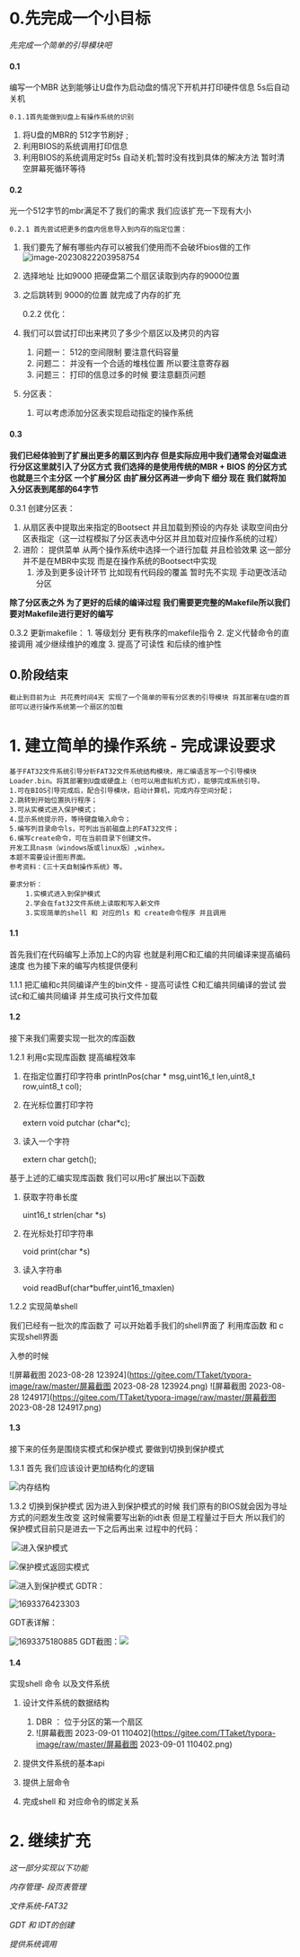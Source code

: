 # 0.先完成一个小目标

*先完成一个简单的引导模块吧*

#### 0.1

 编写一个MBR 达到能够让U盘作为启动盘的情况下开机并打印硬件信息 5s后自动关机

    0.1.1首先能做到U盘上有操作系统的识别

1. 将U盘的MBR的 512字节刷好 ;
2. 利用BIOS的系统调用打印信息
3. 利用BIOS的系统调用定时5s 自动关机;暂时没有找到具体的解决方法 暂时清空屏幕死循环等待

#### 0.2

光一个512字节的mbr满足不了我们的需求 我们应该扩充一下现有大小

    0.2.1 首先尝试把更多的盘内信息导入到内存的指定位置：

1. 我们要先了解有哪些内存可以被我们使用而不会破坏bios做的工作![image-20230822203958754](https://gitee.com/TTaket/typora-image/raw/master/image-20230822203958754.png)
2. 选择地址 比如9000 把硬盘第二个扇区读取到内存的9000位置
3. 之后跳转到 9000的位置 就完成了内存的扩充

   0.2.2 优化：
4. 我们可以尝试打印出来拷贝了多少个扇区以及拷贝的内容

   1. 问题一： 512的空间限制 要注意代码容量
   2. 问题二： 并没有一个合适的堆栈位置 所以要注意寄存器
   3. 问题三： 打印的信息过多的时候 要注意翻页问题
5. 分区表：

   1. 可以考虑添加分区表实现启动指定的操作系统

#### 0.3

**我们已经体验到了扩展出更多的扇区到内存 但是实际应用中我们通常会对磁盘进行分区这里就引入了分区方式 我们选择的是使用传统的MBR + BIOS 的分区方式 也就是三个主分区 一个扩展分区 由扩展分区再进一步向下 细分 现在 我们就将加入分区表到尾部的64字节**

0.3.1 创建分区表：

1. 从扇区表中提取出来指定的Bootsect 并且加载到预设的内存处 读取空间由分区表指定（这一过程模拟了分区表选中分区并且加载对应操作系统的过程）
2. 进阶： 提供菜单 从两个操作系统中选择一个进行加载 并且检验效果
   这一部分并不是在MBR中实现 而是在操作系统的Bootsect中实现
   1. 涉及到更多设计环节 比如现有代码段的覆盖 暂时先不实现
      手动更改活动分区

**除了分区表之外 为了更好的后续的编译过程 我们需要更完整的Makefile所以我们要对Makefile进行更好的编写**

0.3.2 更新makefile：
 	1. 等级划分 更有秩序的makefile指令
 	2. 定义代替命令的直接调用 减少继续维护的难度
 	3. 提高了可读性 和后续的维护性

## 0.阶段结束

    截止到目前为止 共花费时间4天 实现了一个简单的带有分区表的引导模块 将其部署在U盘的首部可以进行操作系统第一个扇区的加载

# 1. 建立简单的操作系统 - 完成课设要求

```
基于FAT32文件系统引导分析FAT32文件系统结构模块，用汇编语言写一个引导模块Loader.bin。将其部署到U盘或硬盘上（也可以用虚拟机方式），能够完成系统引导。
1.可在BIOS引导完成后，配合引导模块，启动计算机，完成内存空间分配；
2.跳转到开始位置执行程序；
3.可从实模式进入保护模式；
4.显示系统提示符，等待键盘输入命令；
5.编写列目录命令ls，可列出当前磁盘上的FAT32文件；
6.编写create命令，可在当前目录下创建文件。
开发工具nasm（windows版或linux版）,winhex。
本题不需要设计图形界面。
参考资料：《三十天自制操作系统》等。

要求分析：
	1.实模式进入到保护模式
	2.学会在fat32文件系统上读取和写入新文件
	3.实现简单的shell 和 对应的ls 和 create命令程序 并且调用
```

#### 1.1

首先我们在代码编写上添加上C的内容 也就是利用C和汇编的共同编译来提高编码速度 也为接下来的编写内核提供便利

1.1.1 把汇编和c共同编译产生的bin文件 - 提高可读性
	      C和汇编共同编译的尝试
     	 尝试c和汇编共同编译 并生成可执行文件加载

#### 1.2

接下来我们需要实现一批次的库函数

1.2.1  利用c实现库函数 提高编程效率

1. 在指定位置打印字符串
   printInPos(char * msg,uint16_t len,uint8_t row,uint8_t col);
2. 在光标位置打印字符

   extern void  putchar (char*c);
3. 读入一个字符

   extern char  getch();

基于上述的汇编实现库函数 我们可以用c扩展出以下函数

1. 获取字符串长度

   uint16_t strlen(char *s)
2. 在光标处打印字符串

   void print(char *s)
3. 读入字符串

   void readBuf(char*buffer,uint16_tmaxlen)

1.2.2 实现简单shell

我们已经有一批次的库函数了 可以开始着手我们的shell界面了 利用库函数 和 c 实现shell界面

入参的时候

![屏幕截图 2023-08-28 123924](https://gitee.com/TTaket/typora-image/raw/master/屏幕截图 2023-08-28 123924.png)
![屏幕截图 2023-08-28 124917](https://gitee.com/TTaket/typora-image/raw/master/屏幕截图 2023-08-28 124917.png)

#### 1.3

接下来的任务是围绕实模式和保护模式 要做到切换到保护模式

1.3.1 首先 我们应该设计更加结构化的逻辑

![内存结构](https://gitee.com/TTaket/typora-image/raw/master/内存结构.png)

1.3.2 切换到保护模式
因为进入到保护模式的时候 我们原有的BIOS就会因为寻址方式的问题发生改变 这时候需要写出新的idt表 但是工程量过于巨大 所以我们的保护模式目前只是进去一下之后再出来
过程中的代码：

​	![进入保护模式](https://gitee.com/TTaket/typora-image/raw/master/进入保护模式.png)

![保护模式返回实模式](https://gitee.com/TTaket/typora-image/raw/master/保护模式返回实模式.png)

![进入到保护模式](https://gitee.com/TTaket/typora-image/raw/master/进入到保护模式.png)
GDTR：

![1693376423303](https://gitee.com/TTaket/typora-image/raw/master/1693376423303.png)

GDT表详解：

![1693375180885](https://gitee.com/TTaket/typora-image/raw/master/1693375180885.png)
GDT截图：![](https://gitee.com/TTaket/typora-image/raw/master/%E8%BF%9B%E5%85%A5%E5%88%B0%E4%BF%9D%E6%8A%A4%E6%A8%A1%E5%BC%8F.png)



#### 1.4

实现shell 命令 以及文件系统

1. 设计文件系统的数据结构
   1. DBR ： 位于分区的第一个扇区
   2. ![屏幕截图 2023-09-01 110402](https://gitee.com/TTaket/typora-image/raw/master/屏幕截图 2023-09-01 110402.png)

2. 提供文件系统的基本api
3. 提供上层命令 
4. 完成shell 和 对应命令的绑定关系


# 2. 继续扩充

*这一部分实现以下功能*

*内存管理- 段页表管理*

*文件系统-FAT32*

*GDT 和 IDT的创建*

*提供系统调用*
